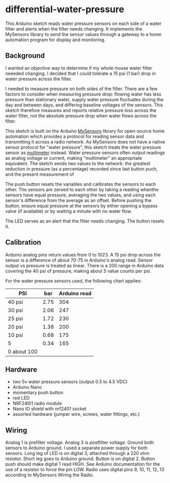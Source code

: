# differential-water-pressure

This Arduino sketch reads water pressure sensors on each side of a water filter and alerts when the filter needs changing. 
It implements the MySensors library to send the sensor values through a gateway to a home automation program for
display and monitoring.

## Background

I wanted an objective way to determine if my whole-house water filter neeeded changing. I decided that I could tolerate a
15 psi (1 bar) drop in water pressure across the filter. 

I needed to measure pressure on both sides of the filter. There are a few factors to consider when measuring pressure drop:
flowing water has less pressure than stationary water, supply water pressure fluctuates during the day and between days,
and differing baseline voltages of the sensors. This sketch therefore measures and reports relative pressure
loss across the water filter, not the absolute pressure drop when water flows across the filter. 

This sketch is built on the Arduino [MySensors](https://www.mysensors.org/) library for open-source home automation which provides a protocol
for reading sensor data and transmitting it across a radio network. As MySensors does not have a native sensor protocol for "water pressure", 
this sketch treats the water pressure sensor as [multimeter](https://www.mysensors.org/download/serial_api_20) instead. Water pressure sensors often output
readings as analog voltage or current, making "multimeter" an appropriate equivalent. The sketch sends two values to the network: the greatest
reduction in pressure (as a percentage) recorded since last button puch, and the present measurement of 

The push button resets the variables and calibrates the sensors to each other. The sensors are zeroed to each other by 
taking a reading whenthe sensors have equal pressure, averaging the two values, and using each sensor's difference from the average as an offset. Before
pushing the button, ensure equal pressure at the sensors by either opening a bypass valve (if available) or by waiting a minute with no
water flow. 

The LED serves as an alert that the filter needs changing. The button resets it.

## Calibration 

Arduino analog pins return values from 0 to 1023. A 15 psi drop across the sensor is a difference of about 70-75 in Arduino's analog read.
Sensor output vs pressure is treated as linear. There is a 200 range in Arduino data covering the 40 psi of pressure, making about 5 
value counts per psi.

  For the water pressure sensors used, the following chart applies: 
   
   | PSI |   bar  |    Arduino read |
   | ---- | ---- | ---- |
   | 40 psi  | 2.75  |  304 |
   | 30 psi  | 2.06  |  247 |
   | 25 psi  | 1.72  |  230 |
   | 20 psi  | 1.38  |  200 |
   | 10 psi |  0.68  |  175 |
   | 5       | 0.34  |  165 |
   | 0            about 100 |

## Hardware

   * two 5v water pressure sensors (output 0.5 to 4.5 VDC) 
   * Arduino Nano 
   * momentary push button 
   * red LED
   * NRF24l01 radio module
   * Nano IO shield with nrf2401 socket
   * assorted hardware (jumper wire, screws, water fittings, etc.)

     
## Wiring
   Analog 1 is prefilter voltage.
   Analog 3 is postfilter voltage.
   Ground both sensors to Arduino ground. I used a separate power supply for both sensors.
   Long leg of LED is on digital 3, attached through a 220 ohm resistor. Short leg goes to Arduino ground.
   Button is on digital 2. Button push should make digital 1 read HIGH. See Arduino documentation for
      the use of a resistor to force the pin LOW.
   Radio uses digital pins 9, 10, 11, 12, 13 according to MySensors Wiring the Radio.

